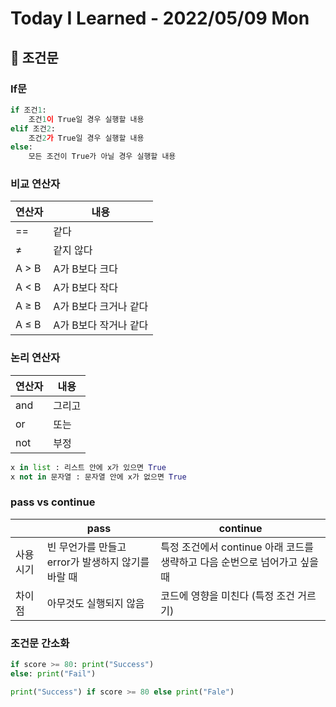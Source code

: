 # Today I Learned - 2022/05/09 Mon

## 📌 조건문
### If문
```python
if 조건1:
	조건1이 True일 경우 실행할 내용
elif 조건2:
	조건2가 True일 경우 실행할 내용
else:
	모든 조건이 True가 아닐 경우 실행할 내용
```

### 비교 연산자
| 연산자 | 내용 |
| --- | --- |
| == | 같다 |
| ≠ | 같지 않다 |
| A > B | A가 B보다 크다 |
| A < B | A가 B보다 작다 |
| A ≥ B | A가 B보다 크거나 같다 |
| A ≤ B | A가 B보다 작거나 같다 |

### 논리 연산자
| 연산자 | 내용 |
| --- | --- |
| and | 그리고 |
| or | 또는 |
| not | 부정 |

```python
x in list : 리스트 안에 x가 있으면 True
x not in 문자열 : 문자열 안에 x가 없으면 True
```

### pass vs continue
|| pass | continue |
| --- | --- | --- |
| 사용 시기 | 빈 무언가를 만들고 error가 발생하지 않기를 바랄 때 | 특정 조건에서 continue 아래 코드를 생략하고 다음 순번으로 넘어가고 싶을 때 |
| 차이점 | 아무것도 실행되지 않음 | 코드에 영향을 미친다 (특정 조건 거르기) |

### 조건문 간소화
```python
if score >= 80: print("Success")
else: print("Fail")
```

```python
print("Success") if score >= 80 else print("Fale")
```
